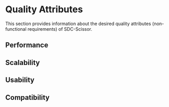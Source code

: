 # Quality Attributes
This section provides information about the desired quality attributes (non-functional requirements) of SDC-Scissor.

## Performance

## Scalability

## Usability

## Compatibility
